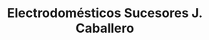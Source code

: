 ---
title: "Electrodomésticos Sucesores J. Caballero"
url: /vitigudino/electrodomesticos-sucesores-j-caballero/
shop: Elektronik
---